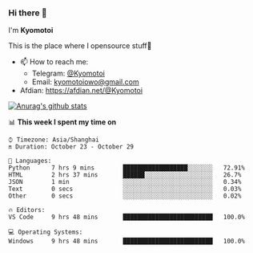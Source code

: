 ### Hi there 👋

I'm **Kyomotoi**

This is the place where I opensource stuff🤺

- 📫 How to reach me: 
    - Telegram: [@Kyomotoi](https://t.me/Kyomotoi)
    - Email: <kyomotoiowo@gmail.com>
- Afdian: <https://afdian.net/@Kyomotoi>

[![Anurag's github stats](https://github-readme-stats.vercel.app/api?username=kyomotoi)](https://github.com/anuraghazra/github-readme-stats)

📊 **This week I spent my time on**
<!--START_SECTION:waka-->
```text
⌚︎ Timezone: Asia/Shanghai
🔛 Duration: October 23 - October 29

💬 Languages: 
Python      7 hrs 9 mins        ██████████████████░░░░░░░   72.91% 
HTML        2 hrs 37 mins       ██████░░░░░░░░░░░░░░░░░░░   26.7% 
JSON        1 min               ░░░░░░░░░░░░░░░░░░░░░░░░░   0.34% 
Text        0 secs              ░░░░░░░░░░░░░░░░░░░░░░░░░   0.03% 
Other       0 secs              ░░░░░░░░░░░░░░░░░░░░░░░░░   0.02%

🔥 Editors: 
VS Code     9 hrs 48 mins       █████████████████████████   100.0%

💻 Operating Systems: 
Windows     9 hrs 48 mins       █████████████████████████   100.0%
```
<!--END_SECTION:waka-->
